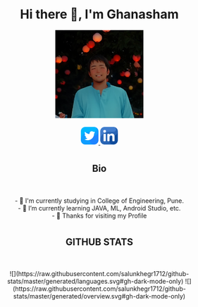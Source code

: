 

 <div id="header" align="center">
 <h1></h1>
  <h1> Hi there 👋, I'm Ghanasham <br></h1>
  
 
 
  <img src="https://github.com/salunkhegr1712/salunkhegr1712/blob/main/ghansham.png" width="200"/> <br>
 <br>
 <a href="https://twitter.com/GhanashamSalun1" target="_blank">
 <img src="https://github.com/salunkhegr1712/salunkhegr1712/blob/main/twitter.png" width="40"/>
</a>
 <a href="https://www.linkedin.com/in/ghanasham-salunkhe-70b607204/" target="_blank">
  <img src="https://github.com/salunkhegr1712/salunkhegr1712/blob/main/linkedin.png" width="40"/>
 </a>
 

 <h1></h1><h2>Bio <br></h2><br>
</div>
<br>
 
 <div align="center">
- 🔭 I'm currently studying in College of Engineering, Pune.<br>
- 🌱 I’m currently learning JAVA, ML, Android Studio, etc.<br>
- 💬 Thanks for visiting my Profile <br>

 <h1></h1>
<h2> GITHUB STATS <br></h2><br>
  
 <br>
 ![](https://raw.githubusercontent.com/salunkhegr1712/github-stats/master/generated/languages.svg#gh-dark-mode-only)
 ![](https://raw.githubusercontent.com/salunkhegr1712/github-stats/master/generated/overview.svg#gh-dark-mode-only)

</div>

